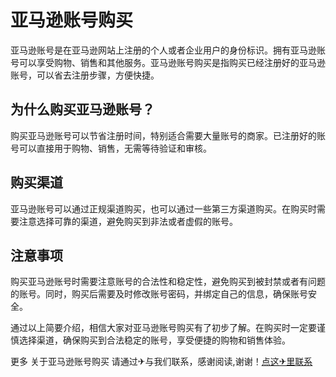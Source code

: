 # 亚马逊账号购买

亚马逊账号是在亚马逊网站上注册的个人或者企业用户的身份标识。拥有亚马逊账号可以享受购物、销售和其他服务。亚马逊账号购买是指购买已经注册好的亚马逊账号，可以省去注册步骤，方便快捷。

## 为什么购买亚马逊账号？

购买亚马逊账号可以节省注册时间，特别适合需要大量账号的商家。已注册好的账号可以直接用于购物、销售，无需等待验证和审核。

## 购买渠道

亚马逊账号可以通过正规渠道购买，也可以通过一些第三方渠道购买。在购买时需要注意选择可靠的渠道，避免购买到非法或者虚假的账号。

## 注意事项

购买亚马逊账号时需要注意账号的合法性和稳定性，避免购买到被封禁或者有问题的账号。同时，购买后需要及时修改账号密码，并绑定自己的信息，确保账号安全。

通过以上简要介绍，相信大家对亚马逊账号购买有了初步了解。在购买时一定要谨慎选择渠道，确保购买到合法稳定的账号，享受便捷的购物和销售体验。

更多 关于亚马逊账号购买 请通过✈与我们联系，感谢阅读,谢谢！[点这✈里联系](https://gg.k02.cc)